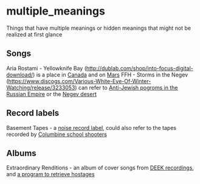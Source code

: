 # multiple_meanings

Things that have multiple meanings or hidden meanings that might not be realized at first glance

## Songs

Aria Rostami - Yellowknife Bay (http://dublab.com/shop/into-focus-digital-download/) is a place in [Canada](https://en.wikipedia.org/wiki/Yellowknife) and on [Mars](https://en.wikipedia.org/wiki/Yellowknife_Bay,_Mars)
FFH - Storms in the Negev (https://www.discogs.com/Various-White-Eye-Of-Winter-Watching/release/3233053) can refer to [Anti-Jewish pogroms in the Russian Empire](https://en.wikipedia.org/wiki/Anti-Jewish_pogroms_in_the_Russian_Empire) or the [Negev desert](https://en.wikipedia.org/wiki/Negev)


## Record labels

Basement Tapes - a [noise record label](https://www.discogs.com/label/76818-Basement-Tapes), could also refer to the tapes recorded by [Columbine school shooters](http://www.westword.com/news/columbine-killers-basement-tapes-destroyed-6283043)


## Albums

Extraordinary Renditions - an album of cover songs from [DEEK recordings](https://deekrecordings.officialstore.co.uk/Shop/DownloadDetails?rid=DKR_RE_14), and [a program to retrieve hostages](https://en.wikipedia.org/wiki/Extraordinary_rendition)
